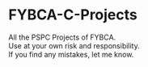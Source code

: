 # FYBCA-C-Projects
All the PSPC Projects of FYBCA.
<br>Use at your own risk and responsibility.
<br>If you find any mistakes, let me know.
